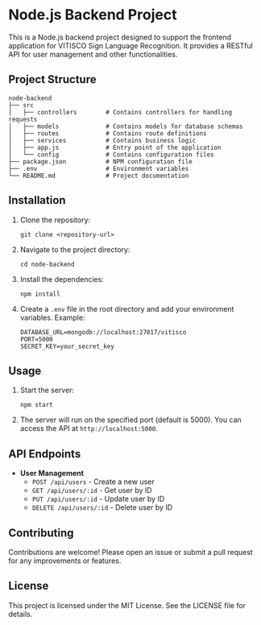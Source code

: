 # Node.js Backend Project

This is a Node.js backend project designed to support the frontend application for VITISCO Sign Language Recognition. It provides a RESTful API for user management and other functionalities.

## Project Structure

```
node-backend
├── src
│   ├── controllers        # Contains controllers for handling requests
│   ├── models             # Contains models for database schemas
│   ├── routes             # Contains route definitions
│   ├── services           # Contains business logic
│   ├── app.js             # Entry point of the application
│   └── config             # Contains configuration files
├── package.json           # NPM configuration file
├── .env                   # Environment variables
└── README.md              # Project documentation
```

## Installation

1. Clone the repository:
   ```
   git clone <repository-url>
   ```

2. Navigate to the project directory:
   ```
   cd node-backend
   ```

3. Install the dependencies:
   ```
   npm install
   ```

4. Create a `.env` file in the root directory and add your environment variables. Example:
   ```
   DATABASE_URL=mongodb://localhost:27017/vitisco
   PORT=5000
   SECRET_KEY=your_secret_key
   ```

## Usage

1. Start the server:
   ```
   npm start
   ```

2. The server will run on the specified port (default is 5000). You can access the API at `http://localhost:5000`.

## API Endpoints

- **User Management**
  - `POST /api/users` - Create a new user
  - `GET /api/users/:id` - Get user by ID
  - `PUT /api/users/:id` - Update user by ID
  - `DELETE /api/users/:id` - Delete user by ID

## Contributing

Contributions are welcome! Please open an issue or submit a pull request for any improvements or features.

## License

This project is licensed under the MIT License. See the LICENSE file for details.